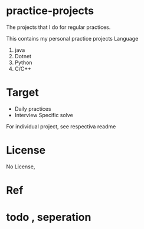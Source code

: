 # practice-projects
The projects that I do for regular practices.

This contains my personal practice projects 
Language 
1. java
2. Dotnet
3. Python
4. C/C++


# Target 
- Daily practices
- Interview Specific solve

For individual project, see respectiva readme

# License 
No License, 

# Ref

# todo , seperation 
